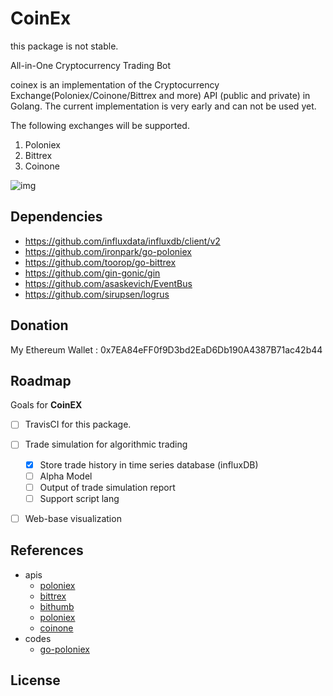 # CoinEx
this package is not stable.

All-in-One Cryptocurrency Trading Bot

coinex is an implementation of the Cryptocurrency Exchange(Poloniex/Coinone/Bittrex and more) API (public and private) in Golang.
The current implementation is very early and can not be used yet.

The following exchanges will be supported.
1. Poloniex
4. Bittrex
3. Coinone

![img](http://i.imgur.com/lNP9hgc.png)

## Dependencies
 - https://github.com/influxdata/influxdb/client/v2
 - https://github.com/ironpark/go-poloniex
 - https://github.com/toorop/go-bittrex
 - https://github.com/gin-gonic/gin
 - https://github.com/asaskevich/EventBus
 - https://github.com/sirupsen/logrus

## Donation
My Ethereum Wallet :
0x7EA84eFF0f9D3bd2EaD6Db190A4387B71ac42b44

## Roadmap
Goals for **CoinEX**

- [ ] TravisCI for this package.

- [ ] Trade simulation for algorithmic trading
  - [x] Store trade history in time series database (influxDB)
  - [ ] Alpha Model
  - [ ] Output of trade simulation report
  - [ ] Support script lang

- [ ] Web-base visualization
## References
- apis
    - [poloniex](https://poloniex.com/support/api/)
    - [bittrex](https://bittrex.com/Home/Api)
    - [bithumb](https://www.bithumb.com/u1/US127)
    - [poloniex](https://poloniex.com/support/api/)
    - [coinone](http://doc.coinone.co.kr)
- codes
    - [go-poloniex](https://github.com/jyap808/go-poloniex)
## License
